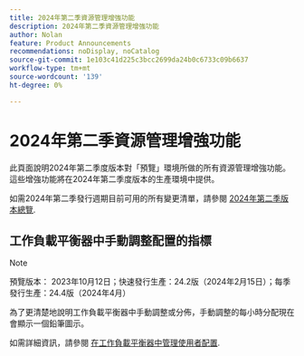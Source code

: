 ```yaml
---
title: 2024年第二季資源管理增強功能
description: 2024年第二季資源管理增強功能
author: Nolan
feature: Product Announcements
recommendations: noDisplay, noCatalog
source-git-commit: 1e103c41d225c3bcc2699da24b0c6733c09b6637
workflow-type: tm+mt
source-wordcount: '139'
ht-degree: 0%

---
```


# 2024年第二季資源管理增強功能

此頁面說明2024年第二季度版本對「預覽」環境所做的所有資源管理增強功能。 這些增強功能將在2024年第二季度版本的生產環境中提供。

如需2024年第二季發行週期目前可用的所有變更清單，請參閱 [2024年第二季版本總覽](/help/quicksilver/product-announcements/product-releases/24-q2-release-activity/24-q2-release-overview.md).

## 工作負載平衡器中手動調整配置的指標

>[!NOTE]
>
>預覽版本： 2023年10月12日；快速發行生產：24.2版（2024年2月15日）；每季發行生產：24.4版（2024年4月）

為了更清楚地說明工作負載平衡器中手動調整或分佈，手動調整的每小時分配現在會顯示一個鉛筆圖示。

如需詳細資訊，請參閱 [在工作負載平衡器中管理使用者配置](/help/quicksilver/resource-mgmt/workload-balancer/manage-user-allocations-workload-balancer.md).